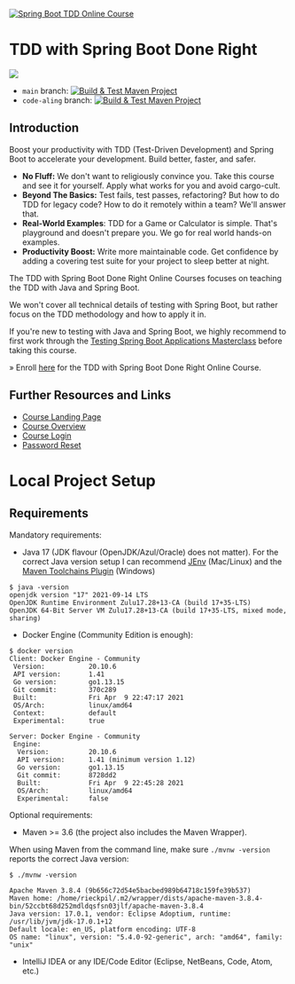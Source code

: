 [![Spring Boot TDD Online Course](https://rieckpil.de/wp-content/uploads/2023/07/tdd-with-spring-boot-done-right-final-featured-image.png)](https://rieckpil.de/tdd-with-spring-boot-done-right/)

# TDD with Spring Boot Done Right

[![](https://img.shields.io/badge/Enroll-Now-orange)](https://rieckpil.de/tdd-with-spring-boot-done-right/)

- `main` branch: [![Build & Test Maven Project](https://github.com/rieckpil/tdd-with-spring-boot-done-right/actions/workflows/maven.yml/badge.svg?branch=main)](https://github.com/rieckpil/tdd-with-spring-boot-done-right/actions/workflows/maven.yml)
- `code-aling` branch: [![Build & Test Maven Project](https://github.com/rieckpil/tdd-with-spring-boot-done-right/actions/workflows/maven.yml/badge.svg?branch=code-along)](https://github.com/rieckpil/tdd-with-spring-boot-done-right/actions/workflows/maven.yml)

## Introduction

Boost your productivity with TDD (Test-Driven Development) and Spring Boot to accelerate your development. Build better, faster, and safer.

- **No Fluff:** We don't want to religiously convince you. Take this course and see it for yourself. Apply what works for you and avoid cargo-cult.
- **Beyond The Basics:** Test fails, test passes, refactoring? But how to do TDD for legacy code? How to do it remotely within a team? We'll answer that.
- **Real-World Examples**: TDD for a Game or Calculator is simple. That's playground and doesn't prepare you. We go for real world hands-on examples.
- **Productivity Boost:** Write more maintainable code. Get confidence by adding a covering test suite for your project to sleep better at night.

The TDD with Spring Boot Done Right Online Courses focuses on teaching the TDD with Java and Spring Boot.

We won't cover all technical details of testing with Spring Boot, but rather focus on the TDD methodology and how to apply it in.

If you're new to testing with Java and Spring Boot, we highly recommend to first work through the [Testing Spring Boot Applications Masterclass](https://rieckpil.de/testing-spring-boot-applications-masterclass/) before taking this course.

» Enroll [here](https://rieckpil.de/tdd-with-spring-boot-done-right/) for the TDD with Spring Boot Done Right Online Course.

## Further Resources and Links

* [Course Landing Page](https://rieckpil.de/tdd-with-spring-boot-done-right/)
* [Course Overview](https://rieckpil.de/courses/tdd-with-spring-boot-done-right/)
* [Course Login](https://rieckpil.de/wp-login.php)
* [Password Reset](https://rieckpil.de/wp-login.php?action=lostpassword)

# Local Project Setup

## Requirements

Mandatory requirements:

* Java 17 (JDK flavour (OpenJDK/Azul/Oracle) does not matter). For the correct Java version setup I can recommend [JEnv](https://www.youtube.com/watch?v=9FVZyeFDXo0) (Mac/Linux) and the [Maven Toolchains Plugin](https://maven.apache.org/plugins/maven-toolchains-plugin/toolchains/jdk.html) (Windows)

```
$ java -version
openjdk version "17" 2021-09-14 LTS
OpenJDK Runtime Environment Zulu17.28+13-CA (build 17+35-LTS)
OpenJDK 64-Bit Server VM Zulu17.28+13-CA (build 17+35-LTS, mixed mode, sharing)
```

* Docker Engine (Community Edition is enough):

```
$ docker version
Client: Docker Engine - Community
 Version:           20.10.6
 API version:       1.41
 Go version:        go1.13.15
 Git commit:        370c289
 Built:             Fri Apr  9 22:47:17 2021
 OS/Arch:           linux/amd64
 Context:           default
 Experimental:      true

Server: Docker Engine - Community
 Engine:
  Version:          20.10.6
  API version:      1.41 (minimum version 1.12)
  Go version:       go1.13.15
  Git commit:       8728dd2
  Built:            Fri Apr  9 22:45:28 2021
  OS/Arch:          linux/amd64
  Experimental:     false
```

Optional requirements:

* Maven >= 3.6 (the project also includes the Maven Wrapper).

When using Maven from the command line, make sure `./mvnw -version` reports the correct Java version:

```
$ ./mvnw -version

Apache Maven 3.8.4 (9b656c72d54e5bacbed989b64718c159fe39b537)
Maven home: /home/rieckpil/.m2/wrapper/dists/apache-maven-3.8.4-bin/52ccbt68d252mdldqsfsn03jlf/apache-maven-3.8.4
Java version: 17.0.1, vendor: Eclipse Adoptium, runtime: /usr/lib/jvm/jdk-17.0.1+12
Default locale: en_US, platform encoding: UTF-8
OS name: "linux", version: "5.4.0-92-generic", arch: "amd64", family: "unix"
```

* IntelliJ IDEA or any IDE/Code Editor (Eclipse, NetBeans, Code, Atom, etc.)
